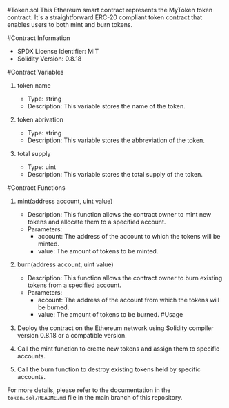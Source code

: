 #Token.sol
This Ethereum smart contract represents the MyToken token contract. It's a straightforward ERC-20 compliant token contract that enables users to both mint and burn tokens.

#Contract Information
- SPDX License Identifier: MIT
- Solidity Version: 0.8.18

#Contract Variables

1. token name
   - Type: string
   - Description: This variable stores the name of the token.

2. token abrivation
   - Type: string
   - Description: This variable stores the abbreviation of the token.

3. total supply
   - Type: uint
   - Description: This variable stores the total supply of the token.

#Contract Functions

1. mint(address account, uint value)
   - Description: This function allows the contract owner to mint new tokens and allocate them to a specified account.
   - Parameters:
     - account: The address of the account to which the tokens will be minted.
     - value: The amount of tokens to be minted.

2. burn(address account, uint value)
   - Description: This function allows the contract owner to burn existing tokens from a specified account.
   - Parameters:
     - account: The address of the account from which the tokens will be burned.
     - value: The amount of tokens to be burned.
#Usage

1. Deploy the contract on the Ethereum network using Solidity compiler version 0.8.18 or a compatible version.

2. Call the mint function to create new tokens and assign them to specific accounts.

3. Call the burn function to destroy existing tokens held by specific accounts.

For more details, please refer to the documentation in the `token.sol/README.md` file in the main branch of this repository.
